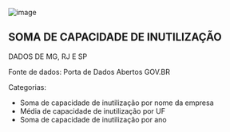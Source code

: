 ![image](https://github.com/isaprin/Prova-Inform-tica/assets/163484630/7940f929-ddf2-4a71-8765-e0d0d81334e5)

## SOMA DE CAPACIDADE DE INUTILIZAÇÃO 
DADOS DE MG, RJ E SP

Fonte de dados: Porta de Dados Abertos GOV.BR

Categorias:
* Soma de capacidade de inutilização por nome da empresa
* Média de capacidade de inutilização por UF
* Soma de capacidade de inutilização por ano 
